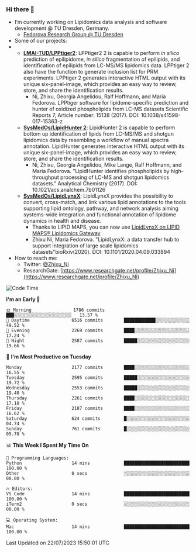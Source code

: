 ### Hi there 👋

- I’m currently working on Lipidomics data analysis and software development @ TU Dresden, Germany.
  + [Fedorova Research Group @ TU Dresden](https://tu-dresden.de/med/mf/zml/forschungsgruppen/fedorova/mitarbeiter-innen-der-fedorova-gruppe)
- Some of our projects:
- + **[LMAI-TUD/LPPtiger2](https://github.com/LMAI-TUD/lpptiger2)**: LPPtiger2 2 is capable to perform *in silico* prediction of epilipidome, *in silico* fragmentation of epilipids, and identification of epilipids from LC-MS/MS lipidomics data. LPPtiger 2 also have the function to generate inclusion list for PRM experiments. LPPtiger 2 generates interactive HTML output with its unique six-panel-image, which provides an easy way to review, store, and share the identification results. 
    * Ni, Zhixu, Georgia Angelidou, Ralf Hoffmann, and Maria Fedorova. LPPtiger software for lipidome-specific prediction and hunter of oxidized phospholipids from LC-MS datasets Scientific Reports 7, Article number: 15138 (2017). DOI: 10.1038/s41598-017-15363-z
  + **[SysMedOs/LipidHunter 2](https://github.com/SysMedOs/lipidhunter)**: LipidHunter 2 is capable to perform bottom up identification of lipids from LC-MS/MS and shotgun lipidomics data by resembling a workflow of manual spectra annotation. LipidHunter generates interactive HTML output with its unique six-panel-image, which provides an easy way to review, store, and share the identification results. 
    * Ni, Zhixu, Georgia Angelidou, Mike Lange, Ralf Hoffmann, and Maria Fedorova. "LipidHunter identifies phospholipids by high-throughput processing of LC-MS and shotgun lipidomics datasets." Analytical Chemistry (2017). DOI: 10.1021/acs.analchem.7b01126
  + **[SysMedOs/LipidLynxX](https://github.com/SysMedOs/LipidLynxX)**: LipidLynxX provides the possibility to convert, cross-match, and link various lipid annotations to the tools supporting lipid ontology, pathway, and network analysis aiming systems-wide integration and functional annotation of lipidome dynamics in health and disease.
    * Thanks to LIPID MAPS, you can now use [LipidLynxX on LIPID MAPS® Lipidomics Gateway](http://lipidmaps.org/lipidlynxx/)
    * Zhixu Ni, Maria Fedorova. "LipidLynxX: a data transfer hub to support integration of large scale lipidomics datasets"bioRxiv(2020). DOI: 10.1101/2020.04.09.033894
- How to reach me:
  + Twitter: [@Zhixu_Ni](https://twitter.com/Zhixu_Ni)
  + ResearchGate: [https://www.researchgate.net/profile/Zhixu_Ni](https://www.researchgate.net/profile/Zhixu_Ni)

<!--START_SECTION:waka-->
![Code Time](http://img.shields.io/badge/Code%20Time-1%2C870%20hrs%2055%20mins-blue)

**I'm an Early 🐤** 

```text
🌞 Morning                1786 commits        ███░░░░░░░░░░░░░░░░░░░░░░   13.57 % 
🌆 Daytime                6516 commits        ████████████░░░░░░░░░░░░░   49.52 % 
🌃 Evening                2269 commits        ████░░░░░░░░░░░░░░░░░░░░░   17.24 % 
🌙 Night                  2587 commits        █████░░░░░░░░░░░░░░░░░░░░   19.66 % 
```
📅 **I'm Most Productive on Tuesday** 

```text
Monday                   2177 commits        ████░░░░░░░░░░░░░░░░░░░░░   16.55 % 
Tuesday                  2595 commits        █████░░░░░░░░░░░░░░░░░░░░   19.72 % 
Wednesday                2553 commits        █████░░░░░░░░░░░░░░░░░░░░   19.40 % 
Thursday                 2261 commits        ████░░░░░░░░░░░░░░░░░░░░░   17.18 % 
Friday                   2187 commits        ████░░░░░░░░░░░░░░░░░░░░░   16.62 % 
Saturday                 624 commits         █░░░░░░░░░░░░░░░░░░░░░░░░   04.74 % 
Sunday                   761 commits         █░░░░░░░░░░░░░░░░░░░░░░░░   05.78 % 
```


📊 **This Week I Spent My Time On** 

```text
💬 Programming Languages: 
Python                   14 mins             █████████████████████████   100.00 % 
Other                    0 secs              ░░░░░░░░░░░░░░░░░░░░░░░░░   00.00 % 

🔥 Editors: 
VS Code                  14 mins             █████████████████████████   100.00 % 
iTerm2                   0 secs              ░░░░░░░░░░░░░░░░░░░░░░░░░   00.00 % 

💻 Operating System: 
Mac                      14 mins             █████████████████████████   100.00 % 
```


 Last Updated on 22/07/2023 15:50:01 UTC
<!--END_SECTION:waka-->
